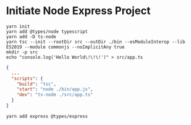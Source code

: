 # Initiate Node Express Project

```shell
yarn init
yarn add @types/node typescript
yarn add -D ts-node
yarn tsc --init --rootDir src --outDir ./bin --esModuleInterop --lib ES2019 --module commonjs --noImplicitAny true
mkdir -p src
echo "console.log('Hello World\!\!\!')" > src/app.ts
```

```json
{
  ...
  "scripts": {
    "build": "tsc",
    "start": "node ./bin/app.js",
    "dev": "ts-node ./src/app.ts"
  }
}
```

    yarn add express @types/express